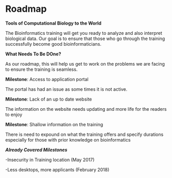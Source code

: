 # Roadmap
**Tools of Computational Biology to the World**

The Bioinformatics training will get you ready to analyze and also interpret biological data. 
Our goal is to ensure that those who go through the training successfully become good bioinformaticians.

**What Needs To Be DOne?**

As our roadmap, this will help us get to work on the problems we are facing to ensure the training is seamless.

**Milestone**:
Access to application portal

The portal has had an issue as some times it is not active.

**Milestone**:
Lack of an up to date website

The information on the website needs updating and more life for the readers to enjoy

**Milestone**:
Shallow information on the training

There is need to expound on what the training offers and specify durations especially for those with prior knowledge on bioinformatics

***Already Covered Milestones***

-Insecurity in Training location (May 2017)

-Less desktops, more applicants (February 2018)
